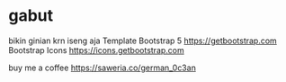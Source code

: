 # gabut

bikin ginian krn iseng aja
Template Bootstrap 5 https://getbootstrap.com
Bootstrap Icons https://icons.getbootstrap.com


buy me a coffee https://saweria.co/german_0c3an

